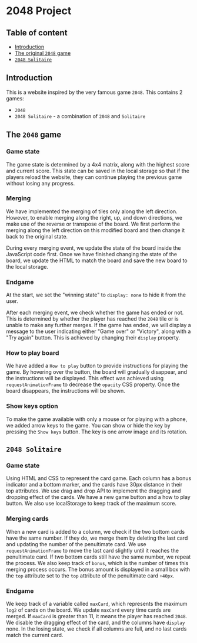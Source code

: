 # 2048 Project

## Table of content

- [Introduction](#introduction)
- [The original `2048` game](#first-game)
- [`2048 Solitaire`](#second-game)

## Introduction <a name="introduction"></a>

This is a website inspired by the very famous game `2048`. This contains 2 games:
- `2048 `
- `2048 Solitaire` - a combination of `2048` and `Solitaire`

## The `2048` game <a name="first-game"></a>

### Game state

The game state is determined by a 4x4 matrix, along with the highest score and current score. This state can be saved in the local storage so that if the players reload the website, they can continue playing the previous game without losing any progress.

### Merging

We have implemented the merging of tiles only along the left direction. However, to enable merging along the right, up, and down directions, we make use of the reverse or transpose of the board. We first perform the merging along the left direction on this modified board and then change it back to the original state.

During every merging event, we update the state of the board inside the JavaScript code first. Once we have finished changing the state of the board, we update the HTML to match the board and save the new board to the local storage.

### Endgame

At the start, we set the "winning state" to `display: none` to hide it from the user.

After each merging event, we check whether the game has ended or not. This is determined by whether the player has reached the `2048` tile or is unable to make any further merges. If the game has ended, we will display a message to the user indicating either "Game over" or "Victory", along with a "Try again" button. This is achieved by changing their `display` property.

### How to play board

We have added a `How to play` button to provide instructions for playing the game. By hovering over the button, the board will gradually disappear, and the instructions will be displayed. This effect was achieved using `requestAnimationFrame` to decrease the `opacity` CSS property. Once the board disappears, the instructions will be shown.

### Show keys option

To make the game available with only a mouse or for playing with a phone, we added arrow keys to the game. You can show or hide the key by pressing the `Show keys` button. The key is one arrow image and its rotation.

## `2048 Solitaire` <a name="second-game"></a>

### Game state

Using HTML and CSS to represent the card game. Each column has a bonus indicator and a bottom marker, and the cards have 30px distance in their top attributes. We use drag and drop API to implement the dragging and dropping effect of the cards. We have a new game button and a how to play button. We also use localStorage to keep track of the maximum score.

### Merging cards

When a new card is added to a column, we check if the two bottom cards have the same number. If they do, we merge them by deleting the last card and updating the number of the penultimate card. We use `requestAnimationFrame` to move the last card slightly until it reaches the penultimate card. If two bottom cards still have the same number, we repeat the process. We also keep track of `bonus`, which is the number of times this merging process occurs. The bonus amount is displayed in a small box with the `top` attribute set to the `top` attribute of the penultimate card `+40px`.

### Endgame

We keep track of a variable called `maxCard`, which represents the maximum `log2` of cards on the board. We update `maxCard` every time cards are merged. If `maxCard` is greater than 11, it means the player has reached `2048`. We disable the dragging effect of the card, and the columns have `display` none. In the losing state, we check if all columns are full, and no last cards match the current card.
